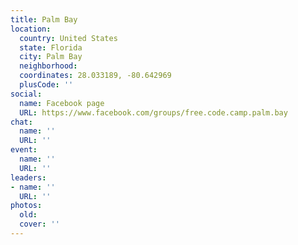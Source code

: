 ```yaml
---
title: Palm Bay
location:
  country: United States
  state: Florida
  city: Palm Bay
  neighborhood: 
  coordinates: 28.033189, -80.642969
  plusCode: ''
social:
  name: Facebook page
  URL: https://www.facebook.com/groups/free.code.camp.palm.bay
chat:
  name: ''
  URL: ''
event:
  name: ''
  URL: ''
leaders:
- name: ''
  URL: ''
photos:
  old: 
  cover: ''
---
```

